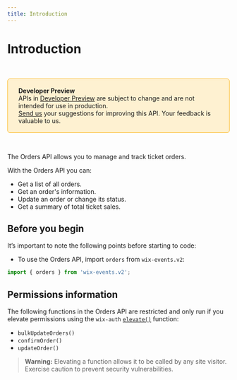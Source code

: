 ```yaml
---
title: Introduction
---
```

# Introduction

&nbsp;

<div style="background-color: #FEF1D1; padding: 18px 24px; border-radius: 6px; border: 1px solid #FDB10C; box-sizing: border-box; display: inline-block">
    <b>Developer Preview</b>
    <br/>
    <span>APIs in <a href="https://www.wix.com/velo/reference/api-overview/developer-preview">Developer Preview</a> are subject to change and are not intended for use in production.<br/><a href="mailto:velo-preview-feedback@wix.com">Send us</a> your suggestions for improving this API. Your feedback is valuable to us.</span>
</div>

&nbsp;

The Orders API allows you to manage and track ticket orders.

With the Orders API you can:

- Get a list of all orders.
- Get an order's information.
- Update an order or change its status.
- Get a summary of total ticket sales.

## Before you begin

It’s important to note the following points before starting to code:  

- To use the Orders API, import `orders` from `wix-events.v2`:

```js
import { orders } from 'wix-events.v2';
```

## Permissions information

The following functions in the Orders API are restricted and only run if you elevate permissions using the `wix-auth` [`elevate()`](https://www.wix.com/velo/reference/wix-auth/elevate) function:

- `bulkUpdateOrders()`
- `confirmOrder()`
- `updateOrder()`

<blockquote class='warning'>
<p>
<strong>Warning:</strong>
Elevating a function allows it to be called by any site visitor.
Exercise caution to prevent security vulnerabilities.
</p>
</blockquote>